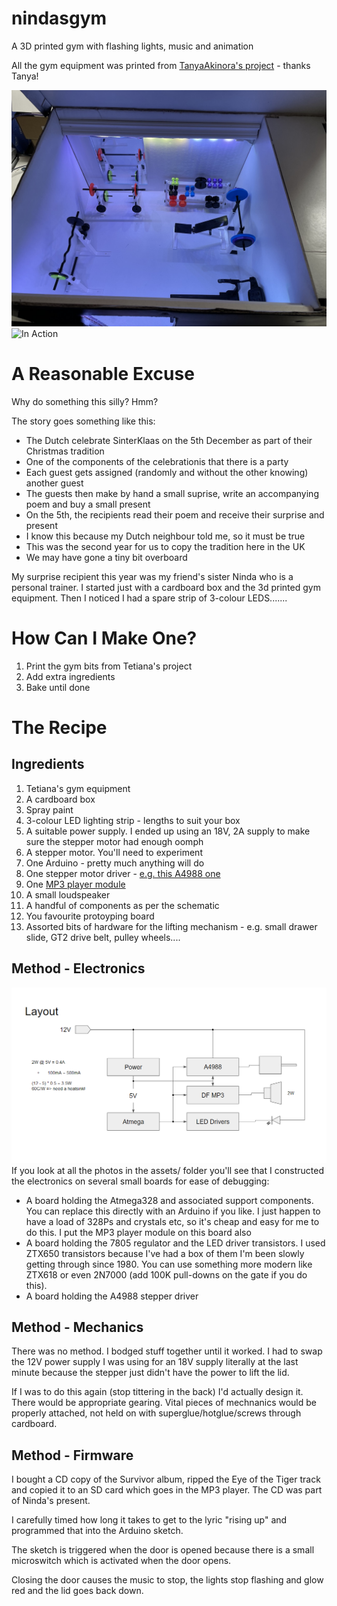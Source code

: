 # nindasgym
A 3D printed gym with flashing lights, music and animation

All the gym equipment was printed from [TanyaAkinora's project](https://www.instructables.com/3d-Printed-Tiny-Gym/) - thanks Tanya!

[![The End Result](https://raw.githubusercontent.com/ukmaker/nindasgym/master/assets/IMG_1022.JPG)](https://youtube.com/watch?v=ekH63PJm3gI)
![In Action](https://youtube.com/watch?v=ekH63PJm3gI)

# A Reasonable Excuse
Why do something this silly? Hmm?

The story goes something like this:
  - The Dutch celebrate SinterKlaas on the 5th December as part of their Christmas tradition
  - One of the components of the celebrationis that there is a party
  - Each guest gets assigned (randomly and without the other knowing) another guest
  - The guests then make by hand a small suprise, write an accompanying poem and buy a small present
  - On the 5th, the recipients read their poem and receive their surprise and present
  - I know this because my Dutch neighbour told me, so it must be true
  - This was the second year for us to copy the tradition here in the UK
  - We may have gone a tiny bit overboard

My surprise recipient this year was my friend's sister Ninda who is a personal trainer. I started just with a cardboard box and the 3d printed gym equipment. Then I noticed I had a spare strip of 3-colour LEDS.......

# How Can I Make One?

1. Print the gym bits from Tetiana's project
2. Add extra ingredients
3. Bake until done

# The Recipe
## Ingredients
1. Tetiana's gym equipment
2. A cardboard box
3. Spray paint
4. 3-colour LED lighting strip - lengths to suit your box
5. A suitable power supply. I ended up using an 18V, 2A supply to make sure the stepper motor had enough oomph
6. A stepper motor. You'll need to experiment
7. One Arduino - pretty much anything will do
8. One stepper motor driver - [e.g. this A4988 one](https://reprapworld.co.uk/electronics/3d-printer-modules/stepper-drivers/a4988-stepper-motor-driver-carrier/?f=ms&mkwid=aGITQRal_dc%7Cpcrid%7C72636737008573%7Cpkw%7C%7Cpmt%7Cbe%7Cslid%7C%7Cprid%7CPF_92_8719345011504_POLOLU&pgrid=1162184743076999&ptaid=pla-4576236135429224&msclkid=d0e02402eb9218b8430e47b68c6f800f)
9. One [MP3 player module](https://www.amazon.co.uk/dp/B01N6P237G/ref=pe_27063361_485629781_TE_item)
10.  A small loudspeaker
11. A handful of components as per the schematic
12. You favourite protoyping board
13. Assorted bits of hardware for the lifting mechanism - e.g. small drawer slide, GT2 drive belt, pulley wheels.... 

## Method - Electronics
![Block Diagram](https://raw.githubusercontent.com/ukmaker/nindasgym/master/assets/BlockDiagram.PNG)
If you look at all the photos in the assets/ folder you'll see that I constructed the electronics on several small boards for ease of debugging:
 - A board holding the Atmega328 and associated support components. You can replace this directly with an Arduino if you like. I just happen to have a load of 328Ps and crystals etc, so it's cheap and easy for me to do this. I put the MP3 player
 module on this board also
 - A board holding the 7805 regulator and the LED driver transistors. I used ZTX650 transistors because I've had a box of them I'm been slowly getting through since 1980. You can use something more modern like ZTX618 or even 2N7000 (add 100K pull-downs on the gate if you do this).
 - A board holding the A4988 stepper driver

## Method - Mechanics
There was no method. I bodged stuff together until it worked. I had to swap the 12V power supply I was using for an 18V supply
literally at the last minute because the stepper just didn't have the power to lift the lid.

If I was to do this again (stop tittering in the back) I'd actually design it. There would be appropriate gearing.
Vital pieces of mechnanics would be properly attached, not held on with superglue/hotglue/screws through cardboard.

## Method - Firmware
I bought a CD copy of the Survivor album, ripped the Eye of the Tiger track and copied it to an SD card which goes in the MP3 player. The CD was part of Ninda's present.

I carefully timed how long it takes to get to the lyric "rising up" and programmed that into the Arduino sketch.

The sketch is triggered when the door is opened because there is a small microswitch which is activated when the door opens.

Closing the door causes the music to stop, the lights stop flashing and glow red and the lid goes back down.